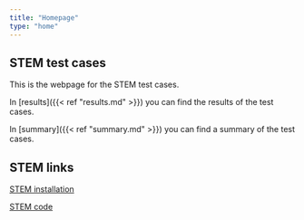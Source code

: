 ```yaml
---
title: "Homepage"
type: "home"
---
```


## STEM test cases

This is the webpage for the STEM test cases.

In [results]({{< ref "results.md" >}}) you can find the results of the test cases.

In [summary]({{< ref "summary.md" >}}) you can find a summary of the test cases.


## STEM links

[STEM installation](https://stemvibrations.readthedocs.io/v1.2/#stem-installation)

[STEM code](https://github.com/StemVibrations/STEM)
